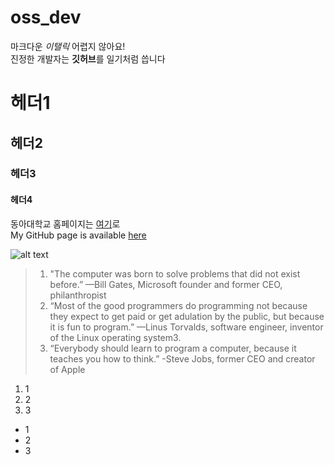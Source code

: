 # oss_dev

마크다운 *이탤릭* 어렵지 않아요!  
진정한 개발자는 **깃허브**를 일기처럼 씁니다

# 헤더1
## 헤더2
### 헤더3
#### 헤더4

동아대학교 홈페이지는 [여기](https://www.donga.ac.kr)로  
My GitHub page is available [here](https://github.com/sangjaekwon)         
  
![alt text](https://postfiles.pstatic.net/20160428_11/ohminho_1461803883530TEh4n_JPEG/%B1%B3%C0%B0%2C%B4%EB%C7%D0%2C%C7%D0%B1%B3%B5%BF%BE%C6%B4%EB%C7%D0%B1%B3%B7%CE%B0%ED.jpg?type=w3840 "title")  

> 1. "The computer was born to solve problems that did not exist before.” —Bill Gates, Microsoft founder and former CEO, philanthropist  
> 2. “Most of the good programmers do programming not because they expect to get paid or get adulation by the public, but because it is fun to program.” —Linus Torvalds, software engineer, inventor of the Linux operating system3.  
> 3. “Everybody should learn to program a computer, because it teaches you how to think.” -Steve Jobs, former CEO and creator of Apple

1. 1
2. 2
3. 3

* 1
* 2
* 3
